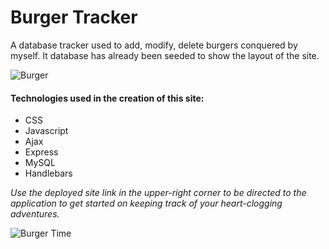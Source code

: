 # Burger Tracker

A database tracker used to add, modify, delete burgers conquered by myself.  It database has already been seeded to show the layout of the site.

![Burger](https://jonmeidell.github.io/assets/images/burger.png)

#### Technologies used in the creation of this site:
* CSS
* Javascript
* Ajax
* Express
* MySQL
* Handlebars

_Use the deployed site link in the upper-right corner to be directed to the application to get started on keeping track of your heart-clogging adventures._

![Burger Time](https://jonmeidell.github.io/assets/images/burgertime.gif)
